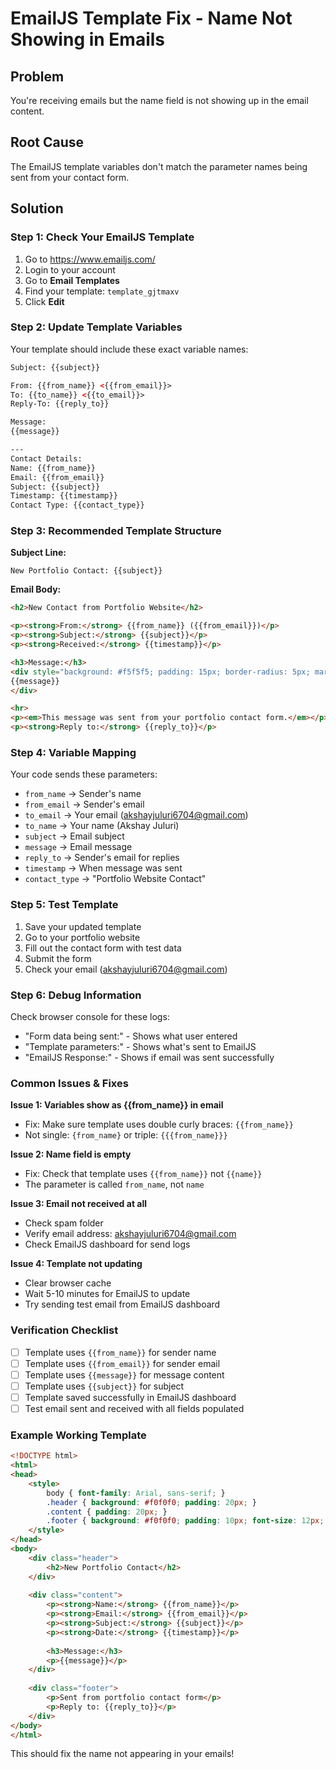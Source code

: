 # EmailJS Template Fix - Name Not Showing in Emails

## Problem
You're receiving emails but the name field is not showing up in the email content.

## Root Cause
The EmailJS template variables don't match the parameter names being sent from your contact form.

## Solution

### Step 1: Check Your EmailJS Template
1. Go to https://www.emailjs.com/
2. Login to your account
3. Go to **Email Templates**
4. Find your template: `template_gjtmaxv`
5. Click **Edit**

### Step 2: Update Template Variables
Your template should include these exact variable names:

```html
Subject: {{subject}}

From: {{from_name}} <{{from_email}}>
To: {{to_name}} <{{to_email}}>
Reply-To: {{reply_to}}

Message:
{{message}}

---
Contact Details:
Name: {{from_name}}
Email: {{from_email}}
Subject: {{subject}}
Timestamp: {{timestamp}}
Contact Type: {{contact_type}}
```

### Step 3: Recommended Template Structure

**Subject Line:**
```
New Portfolio Contact: {{subject}}
```

**Email Body:**
```html
<h2>New Contact from Portfolio Website</h2>

<p><strong>From:</strong> {{from_name}} ({{from_email}})</p>
<p><strong>Subject:</strong> {{subject}}</p>
<p><strong>Received:</strong> {{timestamp}}</p>

<h3>Message:</h3>
<div style="background: #f5f5f5; padding: 15px; border-radius: 5px; margin: 10px 0;">
{{message}}
</div>

<hr>
<p><em>This message was sent from your portfolio contact form.</em></p>
<p><strong>Reply to:</strong> {{reply_to}}</p>
```

### Step 4: Variable Mapping
Your code sends these parameters:
- `from_name` → Sender's name
- `from_email` → Sender's email  
- `to_email` → Your email (akshayjuluri6704@gmail.com)
- `to_name` → Your name (Akshay Juluri)
- `subject` → Email subject
- `message` → Email message
- `reply_to` → Sender's email for replies
- `timestamp` → When message was sent
- `contact_type` → "Portfolio Website Contact"

### Step 5: Test Template
1. Save your updated template
2. Go to your portfolio website
3. Fill out the contact form with test data
4. Submit the form
5. Check your email (akshayjuluri6704@gmail.com)

### Step 6: Debug Information
Check browser console for these logs:
- "Form data being sent:" - Shows what user entered
- "Template parameters:" - Shows what's sent to EmailJS
- "EmailJS Response:" - Shows if email was sent successfully

### Common Issues & Fixes

**Issue 1: Variables show as {{from_name}} in email**
- Fix: Make sure template uses double curly braces: `{{from_name}}`
- Not single: `{from_name}` or triple: `{{{from_name}}}`

**Issue 2: Name field is empty**
- Fix: Check that template uses `{{from_name}}` not `{{name}}`
- The parameter is called `from_name`, not `name`

**Issue 3: Email not received at all**
- Check spam folder
- Verify email address: akshayjuluri6704@gmail.com
- Check EmailJS dashboard for send logs

**Issue 4: Template not updating**
- Clear browser cache
- Wait 5-10 minutes for EmailJS to update
- Try sending test email from EmailJS dashboard

### Verification Checklist
- [ ] Template uses `{{from_name}}` for sender name
- [ ] Template uses `{{from_email}}` for sender email
- [ ] Template uses `{{message}}` for message content
- [ ] Template uses `{{subject}}` for subject
- [ ] Template saved successfully in EmailJS dashboard
- [ ] Test email sent and received with all fields populated

### Example Working Template
```html
<!DOCTYPE html>
<html>
<head>
    <style>
        body { font-family: Arial, sans-serif; }
        .header { background: #f0f0f0; padding: 20px; }
        .content { padding: 20px; }
        .footer { background: #f0f0f0; padding: 10px; font-size: 12px; }
    </style>
</head>
<body>
    <div class="header">
        <h2>New Portfolio Contact</h2>
    </div>
    
    <div class="content">
        <p><strong>Name:</strong> {{from_name}}</p>
        <p><strong>Email:</strong> {{from_email}}</p>
        <p><strong>Subject:</strong> {{subject}}</p>
        <p><strong>Date:</strong> {{timestamp}}</p>
        
        <h3>Message:</h3>
        <p>{{message}}</p>
    </div>
    
    <div class="footer">
        <p>Sent from portfolio contact form</p>
        <p>Reply to: {{reply_to}}</p>
    </div>
</body>
</html>
```

This should fix the name not appearing in your emails!
